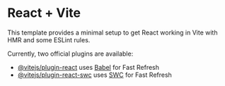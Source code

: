 # React + Vite

This template provides a minimal setup to get React working in Vite with HMR and some ESLint rules.

Currently, two official plugins are available:

- [@vitejs/plugin-react](https://github.com/vitejs/vite-plugin-react/blob/main/packages/plugin-react/README.md) uses [Babel](https://babeljs.io/) for Fast Refresh
- [@vitejs/plugin-react-swc](https://github.com/vitejs/vite-plugin-react-swc) uses [SWC](https://swc.rs/) for Fast Refresh

<!-- this is the demo code
Add Product Demp Code

// import React, { useState } from "react";
// import Upload from "../../assets/upload_area.svg";

// const AddProduct = () => {
//   const [image, setImage] = useState(false);
//   const [product, setProduct] = useState({
//     name: "",
//     image: "",
//     category: "",
//     new_price: "",
//     old_price: "",
//   });

//   const handelImage = (e) => {
//     setImage(e.target.files[0]);
//   };

//   const handelChange = (e) => {
//     setProduct({ ...product, [e.target.name]: e.target.value });
//   };

//   const handelClick = async () => {
//     console.log(product);
//     let responseData;
//     let products = product;
//     let fomdata = new FormData();
//     fomdata.append("product", image);

//     await fetch("http://localhost:4000/upload", {
//       method: "POST",
//       headers: {
//         Action: "application/json",
//       },
//       body: fomdata,
//     })
//       .then((res) => res.json())
//       .then((data) => (responseData = data));

//     if (responseData.success) {
//       product.image = responseData.image_url;
//       console.log(product);
//       await fetch("http://localhost:4000/allproduct", {
//         method: "POST",
//         headers: {
//           Action: "application/json",
//           "Content-Type": "application/json",
//         },
//         body: JSON.stringify(product),
//       })
//         .then((res) => res.json())
//         .then((data) => {
//           data.success
//             ? alert("Product Added Success")
//             : alert("Faild for adding Product");
//         });
//     }
//   };

//   return (
//     <div className="md:w-[45vw] md:m-6 px-5 mt-4 md:px-6  bg-white ">
//       <div className="md:py-2 py-2">
//         <p className="mb-2 text-black/80 font-semibold">Product Title</p>
//         <input
//           type="text"
//           placeholder="Type here"
//           name="name"
//           value={product.name}
//           onChange={handelChange}
//           className="input input-bordered w-full max-w-full bg-white ring-1 ring-zinc-300"
//         />
//       </div>
//       <div className="flex gap-5 md:py-2 py-2">
//         <div className="w-full">
//           <p className="mb-2 text-black/80 font-semibold">Price</p>
//           <input
//             type="text"
//             placeholder="Type here"
//             name="old_price"
//             value={product.old_price}
//             onChange={handelChange}
//             className="input input-bordered w-full max-w-full bg-white ring-1 ring-zinc-300"
//           />
//         </div>
//         <div className="w-full">
//           <p className="mb-2 text-black/80 font-semibold">Offer Price</p>
//           <input
//             type="text"
//             placeholder="Type here"
//             name="new_price"
//             value={product.new_price}
//             onChange={handelChange}
//             className="input input-bordered w-full max-w-full bg-white ring-1 ring-zinc-300"
//           />
//         </div>
//       </div>
//       <div className="md:py-2 py-2">
//         <p className="mb-2 text-black/80 font-semibold">Product Category</p>
//         <select
//           value={product.category}
//           onChange={handelChange}
//           name="category"
//           className="select select-ghost w-full max-w-40 ring-1 ring-zinc-300 bg-white"
//         >
//           <option className="w-fit" value="women">
//             Women
//           </option>
//           <option className="w-fit" value="men">
//             Men
//           </option>
//           <option className="w-fit" value="kid">
//             Kid
//           </option>
//         </select>
//       </div>
//       <div className="md:py-2 py-2 w-fit">
//         <label htmlFor="file-input">
//           <img
//             className="rounded-lg"
//             width={110}
//             src={image ? URL.createObjectURL(image) : Upload}
//             alt=""
//           />
//         </label>
//         <input
//           onChange={handelImage}
//           type="file"
//           name="image"
//           id="file-input"
//           hidden
//         />
//       </div>
//       <div>
//         <button
//           onClick={handelClick}
//           className="btn btn-primary w-32 text-white"
//         >
//           Add
//         </button>
//       </div>
//     </div>
//   );
// };

// export default AddProduct;

// import React, { useState } from "react";
// import Upload from "../../assets/upload_area.svg";

// const AddProduct = () => {
//   const [image, setImage] = useState(null);
//   const [product, setProduct] = useState({
//     name: "",
//     image: "",
//     category: "",
//     new_price: "",
//     old_price: "",
//   });

//   const handleImage = (e) => {
//     setImage(e.target.files[0]);
//   };

//   const handleChange = (e) => {
//     setProduct({ ...product, [e.target.name]: e.target.value });
//   };

//   const handleClick = async () => {
//     try {
//       console.log(product);
//       let responseData;
//       let formData = new FormData();
//       formData.append("product", image);

//       // Upload image
//       const uploadResponse = await fetch("http://localhost:4000/upload", {
//         method: "POST",
//         body: formData,
//       });

//       responseData = await uploadResponse.json();

//       if (responseData.success) {
//         product.image = responseData.image_url;
//         console.log(product);

//         // Add product
//         const addProductResponse = await fetch(
//           "http://localhost:4000/addproduct",
//           {
//             method: "POST",
//             headers: {
//               "Content-Type": "application/json",
//             },
//             body: JSON.stringify(product),
//           }
//         );

//         const addProductData = await addProductResponse.json();
//         addProductData.success
//           ? alert("Product Added Successfully")
//           : alert("Failed to Add Product");
//       } else {
//         alert("Image Upload Failed");
//       }
//     } catch (error) {
//       console.error("Error adding product:", error);
//       alert("An error occurred while adding the product.");
//     }
//   };

//   return (
//     <div className="md:w-[45vw] md:m-6 px-5 mt-4 md:px-6 bg-white py-10 md:py-2">
//       <div className="md:py-2 py-2">
//         <p className="mb-2 text-black/80 font-semibold">Product Title</p>
//         <input
//           type="text"
//           placeholder="Type here"
//           name="name"
//           value={product.name}
//           onChange={handleChange}
//           className="input input-bordered w-full max-w-full bg-white ring-1 ring-zinc-300"
//         />
//       </div>
//       <div className="flex gap-5 md:py-2 py-2">
//         <div className="w-full">
//           <p className="mb-2 text-black/80 font-semibold">Price</p>
//           <input
//             type="text"
//             placeholder="Type here"
//             name="old_price"
//             value={product.old_price}
//             onChange={handleChange}
//             className="input input-bordered w-full max-w-full bg-white ring-1 ring-zinc-300"
//           />
//         </div>
//         <div className="w-full">
//           <p className="mb-2 text-black/80 font-semibold">Offer Price</p>
//           <input
//             type="text"
//             placeholder="Type here"
//             name="new_price"
//             value={product.new_price}
//             onChange={handleChange}
//             className="input input-bordered w-full max-w-full bg-white ring-1 ring-zinc-300"
//           />
//         </div>
//       </div>
//       <div className="md:py-2 py-2">
//         <p className="mb-2 text-black/80 font-semibold">Product Category</p>
//         <select
//           value={product.category}
//           onChange={handleChange}
//           name="category"
//           className="select select-ghost w-full max-w-40 ring-1 ring-zinc-300 bg-white"
//         >
//           <option className="w-fit" value="women">
//             Women
//           </option>
//           <option className="w-fit" value="men">
//             Men
//           </option>
//           <option className="w-fit" value="kid">
//             Kid
//           </option>
//         </select>
//       </div>
//       <div className="md:py-2 py-2 w-fit">
//         <label htmlFor="file-input">
//           <img
//             className="rounded-lg"
//             width={110}
//             src={image ? URL.createObjectURL(image) : Upload}
//             alt=""
//           />
//         </label>
//         <input
//           onChange={handleImage}
//           type="file"
//           name="image"
//           id="file-input"
//           hidden
//         />
//       </div>
//       <div>
//         <button
//           onClick={handleClick}
//           className="btn btn-primary w-32 text-white"
//         >
//           Add
//         </button>
//       </div>
//     </div>
//   );
// };

// export default AddProduct; -->

<!--
Product List Demo Code
// import React, { useEffect, useState } from "react";
// import cross_icon from "../../assets/cross_icon.png";

// const ListProduct = () => {
//   const [allProduct, setAllProduct] = useState([]);
//   const [loading, setLoading] = useState(true);
//   const [error, setError] = useState(null);

//   const fetchInfo = async () => {
//     try {
//       const response = await fetch("http://localhost:4000/allproduct");
//       if (!response.ok) {
//         throw new Error("Network response was not ok");
//       }
//       const data = await response.json();
//       console.log("Fetched data:", data); // Debugging: Check the structure of the fetched data
//       setAllProduct(data);
//     } catch (error) {
//       console.error("Fetch error:", error);
//       setError(error.message);
//     } finally {
//       setLoading(false);
//     }
//   };

//   useEffect(() => {
//     fetchInfo();
//   }, []);

//   const remove_product = async (id) => {
//     alert("btn click");
//     await fetch("http://localhost:4000/removeproduct", {
//       method: "POST",
//       headers: {
//         Accept: "application/json",
//         "Contect-Type": "application/json",
//       },
//       body: JSON.stringify({ id: id }),
//     });

//     await fetchInfo();
//   };

//   if (loading) return <p>Loading...</p>;
//   if (error) return <p>Error: {error}</p>;

//   return (
//     <div className="md:w-[80%] md:ml-4 bg-white md:px-5 px-6 m-5">
//       <h1 className=" text-center text-black/75 font-bold text-2xl px-1 py-3">
//         All Products
//       </h1>
//       {/* Desktop View */}
//       <div className="hidden lg:grid grid-cols-6 py-4 font-bold">
//         <p>Product</p>
//         <p>Title</p>
//         <p>New Price</p>
//         <p>Old Price</p>
//         <p>Category</p>
//         <p>Remove</p>
//       </div>
//       <div className="md:h-[60vh] h-[75vh] overflow-auto">
//         <hr />
//         {allProduct.length === 0 ? (
//           <p>No products available</p>
//         ) : (
//           allProduct.map((item, index) => (
//             <div key={index} className="py-3 text-black/65 font-bold">
//               {/* Desktop Layout */}
//               <div className="hidden lg:grid grid-cols-6 items-center gap-4">
//                 <img
//                   src={item.image}
//                   className="w-14 lg:w-10"
//                   alt={item.name}
//                 />
//                 <p className="font-bold lg:text-[12px] text-black/65 lg:-ml-24">
//                   {item.name}
//                 </p>
//                 <p className="lg:ml-10 lg:text-[12px]">${item.new_price}</p>
//                 <p className="lg:ml-10 lg:text-[12px]">${item.old_price}</p>
//                 <p className="lg:text-[12px]">{item.category}</p>
//                 <img
//                   src={cross_icon}
//                   alt="Remove"
//                   onClick={() => remove_product(item.id)}
//                   className="w-3 h-3 cursor-pointer"
//                 />
//               </div>
//               {/* Mobile Layout */}
//               <div className="lg:hidden flex flex-col py-3 border-b border-gray-200">
//                 <div className="flex items-center relative">
//                   <img src={item.image} className="w-24" alt={item.name} />
//                   <img
//                     src={cross_icon}
//                     alt="Remove"
//                     className="absolute right-0 top-0 w-6 h-6 cursor-pointer"
//                   />
//                 </div>
//                 <p className="font-bold text-black/65 mt-2">{item.name}</p>
//                 <p className="text-black/65">New Price: ${item.new_price}</p>
//                 <p className="text-black/65">Old Price: ${item.old_price}</p>
//                 <p className="text-black/65">Category: {item.category}</p>
//               </div>
//             </div>
//           ))
//         )}
//       </div>
//     </div>
//   );
// };

// export default ListProduct; -->
